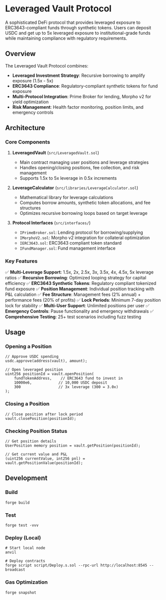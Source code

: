 # Leveraged Vault Protocol

A sophisticated DeFi protocol that provides leveraged exposure to ERC3643-compliant funds through synthetic tokens. Users can deposit USDC and get up to 5x leveraged exposure to institutional-grade funds while maintaining compliance with regulatory requirements.

## Overview

The Leveraged Vault Protocol combines:
- **Leveraged Investment Strategy**: Recursive borrowing to amplify exposure (1.5x - 5x)
- **ERC3643 Compliance**: Regulatory-compliant synthetic tokens for fund exposure  
- **Multi-Protocol Integration**: Prime Broker for lending, Morpho v2 for yield optimization
- **Risk Management**: Health factor monitoring, position limits, and emergency controls

## Architecture

### Core Components

1. **LeveragedVault** (`src/LeveragedVault.sol`)
   - Main contract managing user positions and leverage strategies
   - Handles opening/closing positions, fee collection, and risk management
   - Supports 1.5x to 5x leverage in 0.5x increments

2. **LeverageCalculator** (`src/libraries/LeverageCalculator.sol`)
   - Mathematical library for leverage calculations
   - Computes borrow amounts, synthetic token allocations, and fee structures
   - Optimizes recursive borrowing loops based on target leverage

3. **Protocol Interfaces** (`src/interfaces/`)
   - `IPrimeBroker.sol`: Lending protocol for borrowing/supplying
   - `IMorphoV2.sol`: Morpho v2 integration for collateral optimization
   - `IERC3643.sol`: ERC3643 compliant token standard
   - `IFundManager.sol`: Fund management interface

### Key Features

✅ **Multi-Leverage Support**: 1.5x, 2x, 2.5x, 3x, 3.5x, 4x, 4.5x, 5x leverage ratios
✅ **Recursive Borrowing**: Optimized looping strategy for capital efficiency
✅ **ERC3643 Synthetic Tokens**: Regulatory compliant tokenized fund exposure
✅ **Position Management**: Individual position tracking with P&L calculation
✅ **Fee Structure**: Management fees (2% annual) + performance fees (20% of profits)
✅ **Lock Periods**: Minimum 7-day position lock for stability
✅ **Multi-User Support**: Unlimited positions per user
✅ **Emergency Controls**: Pause functionality and emergency withdrawals
✅ **Comprehensive Testing**: 25+ test scenarios including fuzz testing

## Usage

### Opening a Position

```solidity
// Approve USDC spending
usdc.approve(address(vault), amount);

// Open leveraged position
uint256 positionId = vault.openPosition(
    fundTokenAddress,    // ERC3643 fund to invest in
    10000e6,            // 10,000 USDC deposit
    300                 // 3x leverage (300 = 3.0x)
);
```

### Closing a Position

```solidity
// Close position after lock period
vault.closePosition(positionId);
```

### Checking Position Status

```solidity
// Get position details
UserPosition memory position = vault.getPosition(positionId);

// Get current value and P&L
(uint256 currentValue, int256 pnl) = vault.getPositionValue(positionId);
```

## Development

### Build

```shell
forge build
```

### Test

```shell
forge test -vvv
```

### Deploy (Local)

```shell
# Start local node
anvil

# Deploy contracts
forge script script/Deploy.s.sol --rpc-url http://localhost:8545 --broadcast
```

### Gas Optimization

```shell
forge snapshot
```
